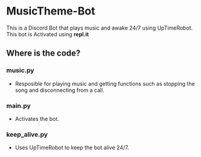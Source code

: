 # MusicTheme-Bot
This is a Discord Bot that plays music and awake 24/7 using UpTimeRobot. This bot is Activated using <strong style="fontweight:bold">repl.it</strong>
## Where is the code?
### music.py
- Resposible for playing music and getting functions such as stopping the song and disconnecting from a call. <br />
### main.py
- Activates the bot. <br />
### keep_alive.py
- Uses UpTimeRobot to keep the bot alive 24/7. <br />
